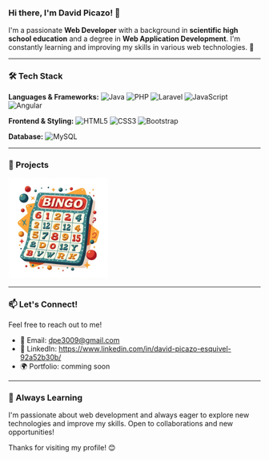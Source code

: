 ### Hi there, I'm David Picazo! 👋

I'm a passionate **Web Developer** with a background in **scientific high school education** and a degree in **Web Application Development**. I'm constantly learning and improving my skills in various web technologies. 🚀

---

### 🛠️ Tech Stack

**Languages & Frameworks:**
![Java](https://img.shields.io/badge/Java-%23ED8B00.svg?style=for-the-badge&logo=openjdk&logoColor=white)
![PHP](https://img.shields.io/badge/PHP-%23777BB4.svg?style=for-the-badge&logo=php&logoColor=white)
![Laravel](https://img.shields.io/badge/Laravel-%23FF2D20.svg?style=for-the-badge&logo=laravel&logoColor=white)
![JavaScript](https://img.shields.io/badge/JavaScript-%23F7DF1E.svg?style=for-the-badge&logo=javascript&logoColor=black)
![Angular](https://img.shields.io/badge/Angular-%23DD0031.svg?style=for-the-badge&logo=angular&logoColor=white)

**Frontend & Styling:**
![HTML5](https://img.shields.io/badge/HTML5-%23E34F26.svg?style=for-the-badge&logo=html5&logoColor=white)
![CSS3](https://img.shields.io/badge/CSS3-%231572B6.svg?style=for-the-badge&logo=css3&logoColor=white)
![Bootstrap](https://img.shields.io/badge/Bootstrap-%237952B3.svg?style=for-the-badge&logo=bootstrap&logoColor=white)

**Database:**
![MySQL](https://img.shields.io/badge/MySQL-%2300f.svg?style=for-the-badge&logo=mysql&logoColor=white)

---

### 📌 Projects
<a href="https://github.com/DavidPicazoE/Bingo-Java">
  <img src="./images/bingo.jpeg" alt="Bingo" width="200"/>
</a>

---

### 📫 Let's Connect!
Feel free to reach out to me!
- 📧 Email: dpe3009@gmail.com
- 💼 LinkedIn: https://www.linkedin.com/in/david-picazo-esquivel-92a52b30b/
- 🌍 Portfolio: comming soon

---

### 🚀 Always Learning
I'm passionate about web development and always eager to explore new technologies and improve my skills. Open to collaborations and new opportunities!

Thanks for visiting my profile! 😊
